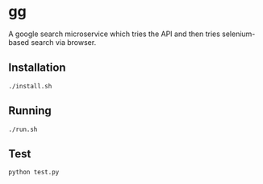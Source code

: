# gg
A google search microservice which tries the API and then tries selenium-based search via browser.

## Installation
```
./install.sh
```

## Running
```
./run.sh
```

## Test
```
python test.py
```
